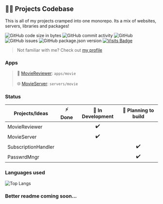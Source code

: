 ## 🧑‍💻 Projects Codebase
This is all of my projects cramped into one monorepo.
Its a mix of websites, servers, libraries and packages!

![GitHub code size in bytes](https://img.shields.io/github/languages/code-size/VincentThomas06/Projects?color=red&label=codebase&style=flat-square)
![GitHub commit activity](https://img.shields.io/github/commit-activity/m/VincentThomas06/Projects?style=flat-square)
![GitHub](https://img.shields.io/github/license/VincentThomas06/Projects?style=flat-square&color=yellow)
![GitHub issues](https://img.shields.io/github/issues-raw/VincentThomas06/Projects?style=flat-square)
![GitHub package.json version](https://img.shields.io/github/package-json/v/VincentThomas06/Projects?style=flat-square)
[![Visits Badge](https://badges.pufler.dev/visits/VincentThomas06/Projects?style=flat-square)](https:braydoncoyer.dev)

> Not familiar with me? Check out [my profile](https://github.com/VincentThomas06)

### Apps

>  🎥 [MovieReviewer](https://github.com/VincentThomas06/Projects/tree/main/apps/movie): `apps/movie`<br/><br/>
>  🌐 [MovieServer](https://github.com/VincentThomas06/Projects/tree/main/servers/movie): `servers/movie`

### Status

| Projects/Ideas      | ⚡ Done | 🚧 In Development | 🤔 Planning to build |
| ------------------- | :-----: | :---------------: | :------------------: |
| MovieReviewer       |         |        ✔️         |                      |
| MovieServer         |         |        ✔️         |                      |
| SubscriptionHandler |         |                   |          ✔️          |
| PasswrdMngr         |         |                   |          ✔️          |

### Languages used
![Top Langs](https://github-readme-stats.vercel.app/api/top-langs/?username=VincentThomas06&layout=compact&theme=codeSTACKr)
### Better readme coming soon...
